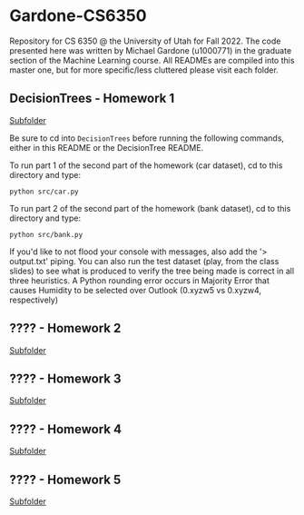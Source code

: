 # Gardone-CS6350
Repository for CS 6350 @ the University of Utah for Fall 2022. The code presented here was written by Michael Gardone (u1000771) in the graduate section of the Machine Learning course. All READMEs are compiled into this master one, but for more specific/less cluttered please visit each folder.

## DecisionTrees - Homework 1

[Subfolder](https://github.com/MichaelGardone/Gardone-CS6350/tree/main/DecisionTrees)

Be sure to cd into `DecisionTrees` before running the following commands, either in this README or the DecisionTree README.

To run part 1 of the second part of the homework (car dataset), cd to this directory and type:

```
python src/car.py
```

To run part 2 of the second part of the homework (bank dataset), cd to this directory and type:

```
python src/bank.py
```

If you'd like to not flood your console with messages, also add the '> output.txt' piping. You can also run the test dataset (play, from the class slides) to see what is produced to verify the tree being made is correct in all three heuristics. A Python rounding error occurs in Majority Error that causes Humidity to be selected over Outlook (0.xyzw5 vs 0.xyzw4, respectively)

## ???? - Homework 2

[Subfolder]()

## ???? - Homework 3

[Subfolder]()

## ???? - Homework 4

[Subfolder]()

## ???? - Homework 5

[Subfolder]()